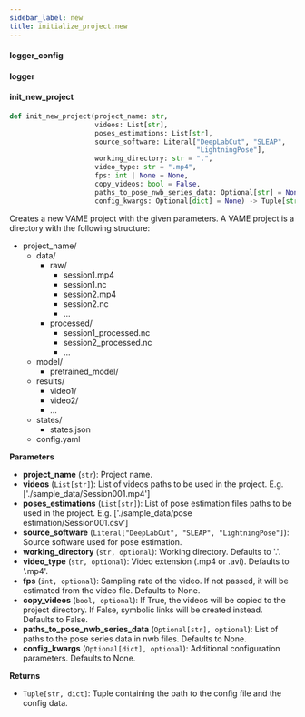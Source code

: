 ```yaml
---
sidebar_label: new
title: initialize_project.new
---
```


#### logger\_config

#### logger

#### init\_new\_project

```python
def init_new_project(project_name: str,
                     videos: List[str],
                     poses_estimations: List[str],
                     source_software: Literal["DeepLabCut", "SLEAP",
                                              "LightningPose"],
                     working_directory: str = ".",
                     video_type: str = ".mp4",
                     fps: int | None = None,
                     copy_videos: bool = False,
                     paths_to_pose_nwb_series_data: Optional[str] = None,
                     config_kwargs: Optional[dict] = None) -> Tuple[str, dict]
```

Creates a new VAME project with the given parameters.
A VAME project is a directory with the following structure:
- project_name/
    - data/
        - raw/
            - session1.mp4
            - session1.nc
            - session2.mp4
            - session2.nc
            - ...
        - processed/
            - session1_processed.nc
            - session2_processed.nc
            - ...
    - model/
        - pretrained_model/
    - results/
        - video1/
        - video2/
        - ...
    - states/
        - states.json
    - config.yaml

**Parameters**

* **project_name** (`str`): Project name.
* **videos** (`List[str]`): List of videos paths to be used in the project. E.g. [&#x27;./sample_data/Session001.mp4&#x27;]
* **poses_estimations** (`List[str]`): List of pose estimation files paths to be used in the project. E.g. [&#x27;./sample_data/pose estimation/Session001.csv&#x27;]
* **source_software** (`Literal["DeepLabCut", "SLEAP", "LightningPose"]`): Source software used for pose estimation.
* **working_directory** (`str, optional`): Working directory. Defaults to &#x27;.&#x27;.
* **video_type** (`str, optional`): Video extension (.mp4 or .avi). Defaults to &#x27;.mp4&#x27;.
* **fps** (`int, optional`): Sampling rate of the video. If not passed, it will be estimated from the video file. Defaults to None.
* **copy_videos** (`bool, optional`): If True, the videos will be copied to the project directory. If False, symbolic links will be created instead. Defaults to False.
* **paths_to_pose_nwb_series_data** (`Optional[str], optional`): List of paths to the pose series data in nwb files. Defaults to None.
* **config_kwargs** (`Optional[dict], optional`): Additional configuration parameters. Defaults to None.

**Returns**

* `Tuple[str, dict]`: Tuple containing the path to the config file and the config data.

